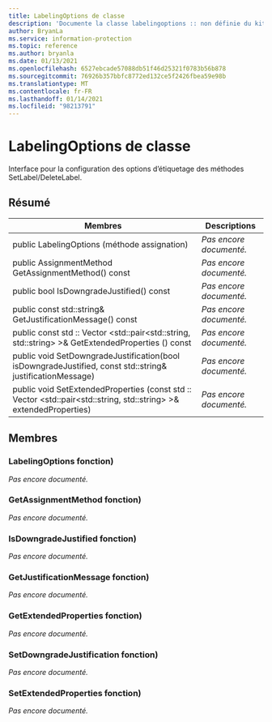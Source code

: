 ```yaml
---
title: LabelingOptions de classe
description: 'Documente la classe labelingoptions :: non définie du kit de développement logiciel (SDK) Microsoft Information Protection (MIP).'
author: BryanLa
ms.service: information-protection
ms.topic: reference
ms.author: bryanla
ms.date: 01/13/2021
ms.openlocfilehash: 6527ebcade57088db51f46d25321f0783b56b878
ms.sourcegitcommit: 76926b357bbfc8772ed132ce5f2426fbea59e98b
ms.translationtype: MT
ms.contentlocale: fr-FR
ms.lasthandoff: 01/14/2021
ms.locfileid: "98213791"
---
```

# <a name="class-labelingoptions"></a>LabelingOptions de classe 
Interface pour la configuration des options d’étiquetage des méthodes SetLabel/DeleteLabel.
  
## <a name="summary"></a>Résumé
 Membres                        | Descriptions                                
--------------------------------|---------------------------------------------
public LabelingOptions (méthode assignation)  | _Pas encore documenté._
public AssignmentMethod GetAssignmentMethod() const  | _Pas encore documenté._
public bool IsDowngradeJustified() const  | _Pas encore documenté._
public const std::string& GetJustificationMessage() const  | _Pas encore documenté._
public const std :: Vector \<std::pair\<std::string, std::string\> \>& GetExtendedProperties () const  | _Pas encore documenté._
public void SetDowngradeJustification(bool isDowngradeJustified, const std::string& justificationMessage)  | _Pas encore documenté._
public void SetExtendedProperties (const std :: Vector \<std::pair\<std::string, std::string\> \>& extendedProperties)  | _Pas encore documenté._
  
## <a name="members"></a>Membres
  
### <a name="labelingoptions-function"></a>LabelingOptions fonction)
_Pas encore documenté._

  
### <a name="getassignmentmethod-function"></a>GetAssignmentMethod fonction)
_Pas encore documenté._

  
### <a name="isdowngradejustified-function"></a>IsDowngradeJustified fonction)
_Pas encore documenté._

  
### <a name="getjustificationmessage-function"></a>GetJustificationMessage fonction)
_Pas encore documenté._

  
### <a name="getextendedproperties-function"></a>GetExtendedProperties fonction)
_Pas encore documenté._

  
### <a name="setdowngradejustification-function"></a>SetDowngradeJustification fonction)
_Pas encore documenté._

  
### <a name="setextendedproperties-function"></a>SetExtendedProperties fonction)
_Pas encore documenté._
